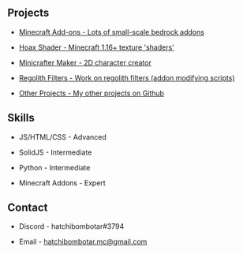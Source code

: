 ## Projects
- [Minecraft Add-ons - Lots of small-scale bedrock addons](https://mcpedl.com/user/hatchibombotar/)

- [Hoax Shader - Minecraft 1.16+ texture 'shaders'](https://mcpedl.com/hoax-shader/)

- [Minicrafter Maker - 2D character creator](https://hatchibombotar.com/minicrafter-maker/)

- [Regolith Filters - Work on regolith filters (addon modifying scripts)](https://github.com/Hatchibombotar/useful-regolith-filters)

- [Other Projects - My other projects on Github](https://github.com/Hatchibombotar?tab=repositories)

## Skills
- JS/HTML/CSS - Advanced

- SolidJS - Intermediate

- Python - Intermediate

- Minecraft Addons - Expert


## Contact
- Discord - hatchibombotar#3794

- Email - [hatchibombotar.mc@gmail.com](mailto:hatchibombotar.mc@gmail.com)
